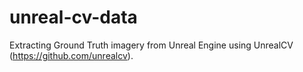 # unreal-cv-data
Extracting Ground Truth imagery from Unreal Engine using UnrealCV (https://github.com/unrealcv).
